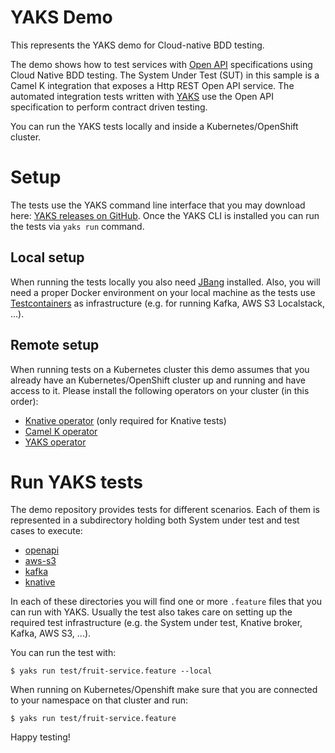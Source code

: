 # YAKS Demo

This represents the YAKS demo for Cloud-native BDD testing. 

The demo shows how to test services with [Open API](https://www.openapis.org/) specifications using Cloud Native BDD testing. 
The System Under Test (SUT) in this sample is a Camel K integration that exposes a Http REST Open API service. The automated integration tests
written with [YAKS](https://github.com/citrusframework/yaks) use the Open API specification to perform contract driven testing. 

You can run the YAKS tests locally and inside a Kubernetes/OpenShift cluster.

# Setup

The tests use the YAKS command line interface that you may download here: [YAKS releases on GitHub](https://github.com/citrusframework/yaks/tags).
Once the YAKS CLI is installed you can run the tests via `yaks run` command.

## Local setup

When running the tests locally you also need [JBang](https://www.jbang.dev/) installed.
Also, you will need a proper Docker environment on your local machine as the tests use [Testcontainers](https://www.testcontainers.org/) 
as infrastructure (e.g. for running Kafka, AWS S3 Localstack, ...).

## Remote setup

When running tests on a Kubernetes cluster this demo assumes that you already have an Kubernetes/OpenShift cluster up and running and have access to it. 
Please install the following operators on your cluster (in this order):
- [Knative operator](https://operatorhub.io/operator/knative-operator) (only required for Knative tests)
- [Camel K operator](https://operatorhub.io/operator/camel-k) 
- [YAKS operator](https://operatorhub.io/operator/yaks)

# Run YAKS tests

The demo repository provides tests for different scenarios. 
Each of them is represented in a subdirectory holding both System under test and test cases to execute:

- [openapi](openapi)
- [aws-s3](aws-s3)
- [kafka](kafka)
- [knative](knative)

In each of these directories you will find one or more `.feature` files that you can run with YAKS.
Usually the test also takes care on setting up the required test infrastructure (e.g. the System under test, Knative broker, Kafka, AWS S3, ...).

You can run the test with:

```shell script
$ yaks run test/fruit-service.feature --local
```

When running on Kubernetes/Openshift make sure that you are connected to your namespace on that cluster and run:

```shell script
$ yaks run test/fruit-service.feature
```

Happy testing!
